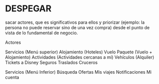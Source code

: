 # DESPEGAR

sacar actores, que es significativos para ellos y priorizar (ejemplo: la persona no puede reservar sino de una vez compra) desde el punto de vista de lo fundamental de negocio.

Actores

Servicios (Menú superior)
Alojamiento (Hoteles)
Vuelo
Paquete (Vuelo + Alojamiento)
Actividades (Actividades cercanas a mí)
Vehículos (Alquiler)
Tickets a Disney
Seguros
Traslados
Cruceros


Servicios (Menú Inferior)
Búsqueda
Ofertas
Mis viajes 
Notificaciones
Mi cuenta


